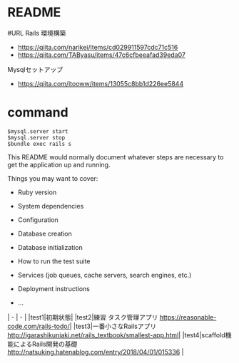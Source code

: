 # README

#URL
Rails 環境構築
- https://qiita.com/narikei/items/cd029911597cdc71c516
- https://qiita.com/TAByasu/items/47c6cfbeeafad39eda07

Mysqlセットアップ
- https://qiita.com/itooww/items/13055c8bb1d226ee5844


# command
```
$mysql.server start
$mysql.server stop
$bundle exec rails s
```


This README would normally document whatever steps are necessary to get the
application up and running.

Things you may want to cover:

* Ruby version

* System dependencies

* Configuration

* Database creation

* Database initialization

* How to run the test suite

* Services (job queues, cache servers, search engines, etc.)

* Deployment instructions

* ...


| - | - |
|test1|初期状態|
|test2|練習 タスク管理アプリ https://reasonable-code.com/rails-todo/|
|test3|一番小さなRailsアプリ http://igarashikuniaki.net/rails_textbook/smallest-app.html|
|test4|scaffold機能によるRails開発の基礎 http://natsuking.hatenablog.com/entry/2018/04/01/015336 |